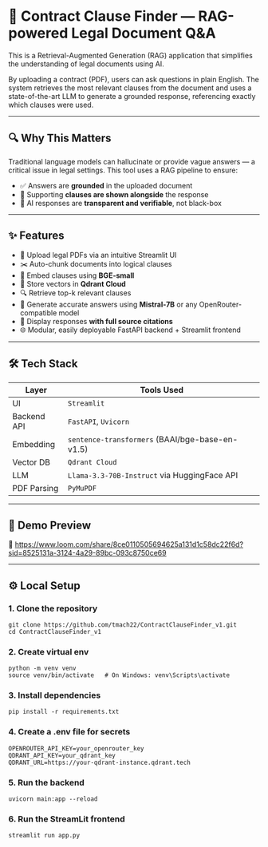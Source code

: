 # 🧠 Contract Clause Finder — RAG-powered Legal Document Q&A

This is a Retrieval-Augmented Generation (RAG) application that simplifies the understanding of legal documents using AI.

By uploading a contract (PDF), users can ask questions in plain English. The system retrieves the most relevant clauses from the document and uses a state-of-the-art LLM to generate a grounded response, referencing exactly which clauses were used.

---

## 🔍 Why This Matters

Traditional language models can hallucinate or provide vague answers — a critical issue in legal settings. This tool uses a RAG pipeline to ensure:

- ✅ Answers are **grounded** in the uploaded document
- 📄 Supporting **clauses are shown alongside** the response
- 🤖 AI responses are **transparent and verifiable**, not black-box

---

## ✨ Features

- 📎 Upload legal PDFs via an intuitive Streamlit UI
- ✂️ Auto-chunk documents into logical clauses
- 🧠 Embed clauses using **BGE-small**
- 💽 Store vectors in **Qdrant Cloud**
- 🔍 Retrieve top-k relevant clauses
- 🤖 Generate accurate answers using **Mistral-7B** or any OpenRouter-compatible model
- 💬 Display responses **with full source citations**
- 🌐 Modular, easily deployable FastAPI backend + Streamlit frontend

---

## 🛠 Tech Stack

| Layer        | Tools Used |
|--------------|------------|
| UI           | `Streamlit` |
| Backend API  | `FastAPI`, `Uvicorn` |
| Embedding    | `sentence-transformers` (BAAI/bge-base-en-v1.5) |
| Vector DB    | `Qdrant Cloud` |
| LLM          | `Llama-3.3-70B-Instruct` via HuggingFace API |
| PDF Parsing  | `PyMuPDF` |

---

## 🎥 Demo Preview

🔗 https://www.loom.com/share/8ce0110505694625a131d1c58dc22f6d?sid=8525131a-3124-4a29-89bc-093c8750ce69

---

## ⚙️ Local Setup

### 1. Clone the repository
```
git clone https://github.com/tmach22/ContractClauseFinder_v1.git
cd ContractClauseFinder_v1
```
### 2. Create virtual env
```
python -m venv venv
source venv/bin/activate   # On Windows: venv\Scripts\activate
```
### 3. Install dependencies
```
pip install -r requirements.txt
```
### 4. Create a .env file for secrets
```
OPENROUTER_API_KEY=your_openrouter_key
QDRANT_API_KEY=your_qdrant_key
QDRANT_URL=https://your-qdrant-instance.qdrant.tech
```
### 5. Run the backend
```
uvicorn main:app --reload
```
### 6. Run the StreamLit frontend
```
streamlit run app.py
```

